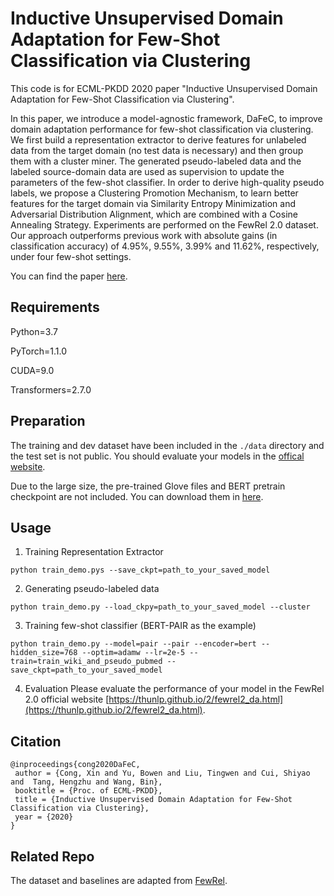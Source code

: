 Inductive Unsupervised Domain Adaptation for Few-Shot Classification via Clustering
===

This code is for ECML-PKDD 2020 paper "Inductive Unsupervised Domain Adaptation for Few-Shot Classification via Clustering".

In this paper, we introduce a model-agnostic framework, DaFeC, to improve domain adaptation performance for few-shot classification via clustering. We first build a representation extractor to derive features for unlabeled data from the target domain (no test data is necessary) and then group them with a cluster miner. The generated pseudo-labeled data and the labeled source-domain data are used as supervision to update the parameters of the few-shot classifier. In order to derive high-quality pseudo labels, we propose a Clustering Promotion Mechanism, to learn better features for the target domain via Similarity Entropy Minimization and Adversarial Distribution Alignment, which are combined with a Cosine Annealing Strategy. Experiments are performed on the FewRel 2.0 dataset. Our approach outperforms previous work with absolute gains (in classification accuracy) of 4.95%, 9.55%, 3.99% and 11.62%, respectively, under four few-shot settings.

You can find the paper [here](https://arxiv.org/abs/2006.12816).

Requirements
---

Python=3.7

PyTorch=1.1.0

CUDA=9.0

Transformers=2.7.0

Preparation
---

The training and dev dataset have been included in the `./data` directory and the test set is not public. You should evaluate your models in the [offical website](https://thunlp.github.io/2/fewrel2_da.html).

Due to the large size, the pre-trained Glove files and BERT pretrain checkpoint are not included. You can download them in [here](https://cloud.tsinghua.edu.cn/f/58f57bda00eb40be8d10/?dl=1).

Usage
---

1. Training Representation Extractor

```shell
python train_demo.pys --save_ckpt=path_to_your_saved_model
```

2. Generating pseudo-labeled data

```shell
python train_demo.py --load_ckpy=path_to_your_saved_model --cluster
```

3. Training few-shot classifier (BERT-PAIR as the example)

```shell
python train_demo.py --model=pair --pair --encoder=bert --hidden_size=768 --optim=adamw --lr=2e-5 --train=train_wiki_and_pseudo_pubmed --save_ckpt=path_to_your_saved_model
```

4. Evaluation
Please evaluate the performance of your model in the FewRel 2.0 official website [https://thunlp.github.io/2/fewrel2_da.html](https://thunlp.github.io/2/fewrel2_da.html).

Citation
---

```
@inproceedings{cong2020DaFeC,
 author = {Cong, Xin and Yu, Bowen and Liu, Tingwen and Cui, Shiyao and  Tang, Hengzhu and Wang, Bin},
 booktitle = {Proc. of ECML-PKDD},
 title = {Inductive Unsupervised Domain Adaptation for Few-Shot Classification via Clustering},
 year = {2020}
}
```

Related Repo
---

The dataset and baselines are adapted from [FewRel](https://github.com/thunlp/FewRel).